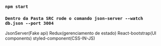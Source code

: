 ### `npm start`

### `Dentro da Pasta SRC rode o comando json-server --watch db.json --port 3004`

JsonServer(Fake api)
Redux(gerenciamento de estado)
React-bootstrap(UI components)
styled-component(CSS-IN-JS)


